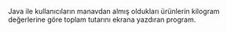 Java ile kullanıcıların manavdan almış oldukları ürünlerin kilogram değerlerine göre toplam tutarını ekrana yazdıran program.
